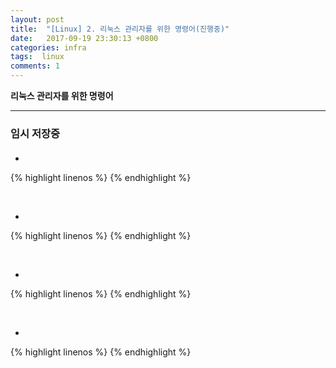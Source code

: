 ```yaml
---
layout: post
title:  "[Linux] 2. 리눅스 관리자를 위한 명령어(진행중)"
date:   2017-09-19 23:30:13 +0800
categories: infra
tags:  linux
comments: 1
---
```


**리눅스 관리자를 위한 명령어**

---


### 임시 저장중

#### 

* 

{% highlight linenos %}
{% endhighlight %}

<br>

*


{% highlight linenos %}
{% endhighlight %}

<br>

*


{% highlight linenos %}
{% endhighlight %}

<br>

* 

{% highlight linenos %}
{% endhighlight %}

<br>




